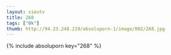 ```yaml
--- 
layout: sieutv
title: 268
tags: ["0k"]
thumb: http://94.23.248.219/absoluporn-1/image/002/268.jpg
---
```

{% include absoluporn key="268" %} 
